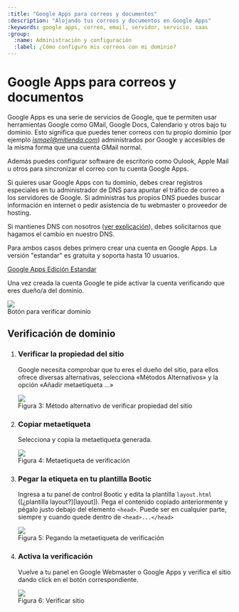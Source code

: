 ```yaml
---
:title: "Google Apps para correos y documentos"
:description: "Alojando tus correos y documentos en Google Apps"
:keywords: google apps, correo, email, servidor, servicio, saas
:group:
  :name: Administración y configuración
  :label: ¿Cómo configuro mis correos con mi dominio?
---
```


Google Apps para correos y documentos
====================================

Google Apps es una serie de servicios de Google, que te permiten usar herramientas Google como GMail, Google Docs, Calendario y otros bajo tu dominio. Esto significa que puedes tener correos con tu propio dominio (por ejemplo *ismael@mitienda.com*) administrados por Google y accesibles de la misma forma que una cuenta GMail normal.

Además puedes configurar software de escritorio como Oulook, Apple Mail u otros para sincronizar el correo con tu cuenta Google Apps.

Si quieres usar Google Apps con tu dominio, debes crear registros especiales en tu administrador de DNS para apuntar el tráfico de correo a los servidores de Google. Si administras tus propios DNS puedes buscar información en internet o pedir asistencia de tu webmaster o proveedor de hosting.

Si mantienes DNS con nosotros ([ver explicación](/es/administration/dominio_propio)), debes solicitarnos que hagamos el cambio en nuestro DNS. 

Para ambos casos debes primero crear una cuenta en Google Apps. La versión "estandar" es gratuita y soporta hasta 10 usuarios.

[Google Apps Edición Estandar](http://www.google.com/apps/intl/es/group/index.html)

Una vez creada la cuenta Google te pide activar la cuenta verificando que eres dueño/a del dominio. 

<div class="captura">
  <div class="c-contenido">
    <a title="Activar cuenta en Google Apps" href="/img/servicios/verificar.png" rel="fancybox">
      <img src="/img/servicios/verificar-th.png" />
    </a>
  </div>
  <div class="c-pie">Botón para verificar dominio</div>
</div>

<div id="verificacion"></div>

## Verificación de dominio

1. ### Verificar la propiedad del sitio
    Google necesita comprobar que tu eres el dueño del sitio, para ellos ofrece diversas alternativas, selecciona
«Métodos Alternativos» y la opción «Añadir metaetiqueta ...» 
    <div class="captura"><div class="c-contenido"><a title="Verificar la propiedad del sitio" href="/img/posicionamiento/sitemap-3.png" rel="fancybox"><img src="/img/posicionamiento/sitemap-th-3.png" /></a></div><div class="c-pie">Figura 3: Método alternativo de verificar propiedad del sitio</div></div>

2. ### Copiar metaetiqueta
    Selecciona y copia la metaetiqueta generada.
    <div class="captura"><div class="c-contenido"><a title="Copiar metaetiquetar" href="/img/posicionamiento/sitemap-4.png" rel="fancybox"><img src="/img/posicionamiento/sitemap-th-4.png" /></a></div><div class="c-pie">Figura 4: Metaetiqueta de verificación</div></div>

3. ### Pegar la etiqueta en tu plantilla Bootic
	Ingresa a tu panel de control Bootic y edita la plantilla <code>layout.html</code>  ([¿plantilla layout?][layout]). Pega el contenido copiado anteriormente y pégalo justo debajo del elemento `<head>`. Puede ser en cualquier parte, siempre y cuando quede dentro de `<head>...</head>`
    <div class="captura"><div class="c-contenido"><a title="Pegar la etiqueta en tu plantilla Bootic" href="/img/posicionamiento/sitemap-5.png" rel="fancybox"><img src="/img/posicionamiento/sitemap-th-5.png" /></a></div><div class="c-pie">Figura 5: Pegando la metaetiqueta de verificación</div></div>

4. ### Activa la verificación
	Vuelve a tu panel en Google Webmaster o Google Apps y verifica el sitio dando click en el botón correspondiente.
    <div class="captura"><div class="c-contenido"><a title="Verifica la propiedad del sitio" href="/img/posicionamiento/sitemap-6.png" rel="fancybox"><img src="/img/posicionamiento/sitemap-th-6.png" /></a></div><div class="c-pie">Figura 6: Verificar sitio</div></div>